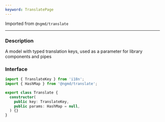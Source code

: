 ```yaml
---
keyword: TranslatePage
---
```


Imported from `@ngmd/translate`

---

### Description

A model with typed translation keys, used as a parameter for library components and pipes

### Interface

```ts
import { TranslateKey } from 'i18n';
import { HashMap } from '@ngmd/translate';

export class Translate {
  constructor(
    public key: TranslateKey,
    public params: HashMap = null,
  ) {}
}
```